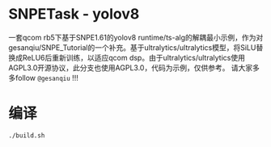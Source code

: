# SNPETask - yolov8
一套qcom rb5下基于SNPE1.61的yolov8 runtime/ts-alg的解耦最小示例，作为对gesanqiu/SNPE_Tutorial的一个补充。基于ultralytics/ultralytics模型，将SiLU替换成ReLU6后重新训练，以适应qcom dsp。由于ultralytics/ultralytics使用AGPL3.0开源协议，此分支也使用AGPL3.0，代码为示例，仅供参考。
请大家多多follow ```@gesanqiu``` !!!
# 编译
```./build.sh```